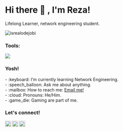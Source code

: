 # <summary><strong>Hi there :wave: , I'm Reza!</strong></summary>
Lifelong Learner, network engineering student.
<p align="left"> <img src="https://komarev.com/ghpvc/?username=goonesmile&label=Profile%20views&color=0e75b6&style=flat" alt="isrealodejobi" />
</p>

### <summary><strong>Tools:</strong></summary>
<p>
    <img src="https://img.shields.io/badge/Network%20Engineering-Cisco%20Packet%20Tracer-blue?&logo=Cisco%20Packet%20Tracer&logoColor=blue" />
</p>

### <summary><strong>Yosh!</strong></summary>
<p>
    - :keyboard: I’m currently learning Network Engineering. </br>
    - :speech_balloon: Ask me about anything.</br>
    - :mailbox: How to reach me: <a href="mailto:rezahakm@rezzengineer.my.id">Email me!</a>  </br>
    - :cloud: Pronouns: He/Him. </br>
    - :game_die: Gaming are part of me. </br>
<p>
 
### <summary><strong>Let's connect!</strong></summary>
<a href="https://www.tiktok.com/@reezakim?is_from_webapp=1&sender_device=pc">
  <img align="left" alt="Rezz's Twitter" width="20px" src="https://simpleicons.now.sh/tiktok/495f7" />
</a>
<a href="https://www.instagram.com/reezakim/">
  <img align="left" alt="Goo's Instagram" width="20px" src="https://simpleicons.now.sh/instagram/495f7e" />
</a>
<a href="https://rezzengineer.my.id" target="_blank">
  <img align="left" alt="Goo's Blog" width="20px" src="https://simpleicons.now.sh/blogger/495f7e" />
</a>
